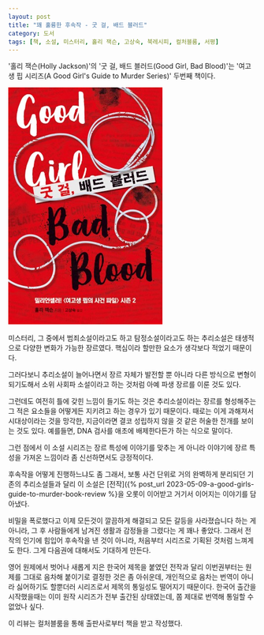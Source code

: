 ```yaml
---
layout: post
title: "꽤 훌륭한 후속작 - 굿 걸, 배드 블러드"
category: 도서
tags: [책, 소설, 미스터리, 홀리 잭슨, 고상숙, 북레시피, 컬처블룸, 서평]
---
```


'홀리 잭슨(Holly Jackson)'의
'굿 걸, 배드 블러드(Good Girl, Bad Blood)'는
'여고생 핍 시리즈(A Good Girl's Guide to Murder Series)' 두번째 책이다.

![표지](/images/a-good-girls-guide-to-murder-2-good-girl-bad-blood-book-h480.jpg)

미스터리, 그 중에서 범죄소설이라고도 하고 탐정소설이라고도 하는 추리소설은
태생적으로 다양한 변화가 가능한 장르였다.
핵심이라 할만한 요소가 생각보다 적었기 때문이다.

그러다보니 추리소설이 늘어나면서 장르 자체가 발전할 뿐 아니라
다른 방식으로 변형이 되기도해서
소위 사회파 소설이라고 하는 것처럼
아예 파생 장르를 이룬 것도 있다.

그런데도 여전히 틀에 갖힌 느낌이 들기도 하는 것은
추리소설이라는 장르를 형성해주는 그 적은 요소들을 어떻게든 지키려고 하는 경우가 있기 때문이다.
때로는 이게 과해져서 시대상이라는 것을 망각한,
지금이라면 결코 성립하지 않을 것 같은 허술한 전개를 보이는 것도 있다.
예를들면, DNA 검사를 애초에 배제한다든가 하는 식으로 말이다.

그런 점에서 이 소설 시리즈는
장르 특성에 이야기를 맞추는 게 아니라
이야기에 장르 특성을 가져온 느낌이라
좀 신선하면서도 긍정적이다.

후속작을 어떻게 진행하느냐도 좀 그래서,
보통 사건 단위로 거의 완벽하게 분리되던 기존의 추리소설들과 달리
이 소설은 [전작]({% post_url 2023-05-09-a-good-girls-guide-to-murder-book-review %}을 오롯이 이어받고
거기서 이어지는 이야기를 담아냈다.

비밀을 폭로했다고 이제 모든것이 깔끔하게 해결되고 모든 갈등을 사라졌습니다 하는 게 아니라,
그 후 사람들에게 남겨진 생활과 감정들을 그렸다는 게 꽤나 좋았다.
그래서 전작의 인기에 힘입어 후속작을 낸 것이 아니라,
처음부터 시리즈로 기획된 것처럼 느껴게도 한다.
그게 다음권에 대해서도 기대하게 만든다.

영어 원제에서 벗어나 새롭게 지은 한국어 제목을 붙였던 전작과 달리
이번권부터는 원제를 그대로 음차해 붙이기로 결정한 것은 좀 아쉬운데,
개인적으로 음차는 번역이 아니라 싫어하기도 할뿐더러
시리즈로서 제목의 통일성도 떨어지기 때문이다.
한국어 출간을 시작했을때는 이미 원작 시리즈가 전부 출간된 상태였는데,
쫌 제대로 번역해 통일할 수 없었나 싶다.



<div class="im im-info">
이 리뷰는 컬처블룸을 통해 출판사로부터 책을 받고 작성했다.
</div>
